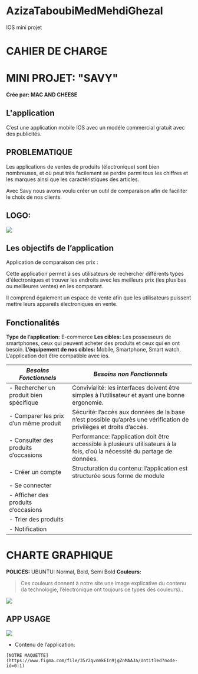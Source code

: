 # AzizaTaboubiMedMehdiGhezal
IOS mini projet
# CAHIER DE CHARGE



# MINI PROJET: "SAVY"
 ****Crée par: MAC AND CHEESE****

## L'application

C’est une application mobile IOS avec un modéle commercial gratuit avec des publicités.
## PROBLEMATIQUE

Les applications de ventes de produits (électronique) sont bien nombreuses, et où peut très facilement se perdre parmi tous les chiffres et les marques ainsi que les caractéristiques des articles.

Avec Savy nous avons voulu créer un outil de comparaison afin de faciliter le choix de nos clients.
## LOGO:

**![](https://lh5.googleusercontent.com/ydi9U6AaaRN0ocNVs3aRVY855ZKoM9UimKhLmJfyb8DqIeFMtlHTQK2Z8VRtSHo3JCXQ_gNTnWiZlFQQC-9z3rJ8zBipp-9L4nehttp5670QkPxgTxPy9byw3BBoVsGOrU8CjIz4jJCJfm4afDFNJr6nqabHENAUj0r4U4T5pfPlyBCHhoVb9fONwWvsQA)**
## Les objectifs de l’application

Application de comparaison des prix :

Cette application permet à ses utilisateurs de rechercher différents types d'électroniques et trouver les endroits avec les meilleurs prix (les plus bas ou meilleures ventes) en les comparant.

Il comprend également un espace de vente afin que les utilisateurs puissent mettre leurs appareils électroniques en vente.
## Fonctionalités
**Type de l’application:**
E-commerce
**Les cibles:**
Les possesseurs de smartphones, ceux qui peuvent acheter des produits et ceux qui en ont besoin.
**L’équipement de nos cibles:**
Mobile, Smartphone,  Smart watch. L’application doit être compatible avec ios.




|***Besoins Fonctionnels***|***Besoins non Fonctionnels***  |
|--|--|
| -   Rechercher un produit bien spécifique|Convivialité: les interfaces doivent être simples à l’utilisateur et ayant une bonne ergonomie.
  | - Comparer les prix d’un même produit|Sécurité: l’accès aux données de la base n’est possible qu’après une vérification de privilèges et droits d’accès.
  |- Consulter des produits d’occasions|Performance: l’application doit être accessible à plusieurs utilisateurs à la fois, d’où la nécessité du partage de données.
  |- Créer un compte | Structuration du contenu: l’application est structurée sous forme de module
  |-   Se connecter| |          .
-   Afficher des produits d’occasions||
-   Trier des produits||
-   Notification ||




# CHARTE GRAPHIQUE

**POLICES:**
UBUNTU: Normal, Bold, Semi Bold
**Couleurs:**

  >Ces couleurs donnent à notre site une image explicative du contenu (la technologie, l’électronique ont toujours ce types des couleurs)..

![](https://lh3.googleusercontent.com/68qtMgfVWZfVBBxKgvlyzwxeR7cWbbZx7t6w4_N87AKHzvW9FnbgFXQebb-fsJO10aFibF1zPGSUV-ub0d0HS29fRTvcomFlt4trhKj1NYVgMdDqyIAYu6iU_0bO98JPCqJEXafkNuC5xWqjvJxX9zj_-2B7QknrpHkaBIdc3aOFD_wOdM-YBQd7NrQ8ow)

## APP USAGE
**![](https://lh4.googleusercontent.com/-6GYWX_hGTvBS1LwSG0zEOXxQJO9fO-9pph8TKIFU1z4wLIlW5I1NPCF_nKWf3zeCaWOy9su7PmFjJq2iNdKsmJtWF__BSerp7fGs7Kl6eLrgVDr3XtL5XplbKRYwESWoX0pZ2BRYKoU12-krlq5vPxBXlPvQanj4x35v3MWdgwhML0rq8e4KJsAfCDEaw)**
 -   Contenu de l’application:
    
    [NOTRE MAQUETTE](https://www.figma.com/file/35r2qvnmkEIn9jgZnMAAJa/Untitled?node-id=0:1)

